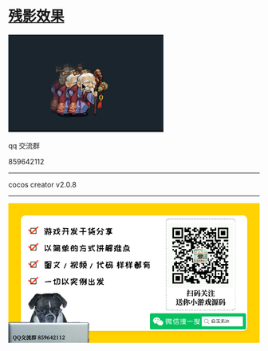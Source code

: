 # [残影效果](https://mp.weixin.qq.com/s/iuoyQvCPryajMsfga2IofA)

![](./../img/shadow.gif)


qq 交流群

859642112

---
cocos creator v2.0.8

---


![](./../img/about.jpg)

